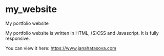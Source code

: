 # my_website
My portfolio website

My portfolio website is written in HTML, (S)CSS and Javascript. 
It is fully responsive.


You can view it here: https://www.janahatasova.com